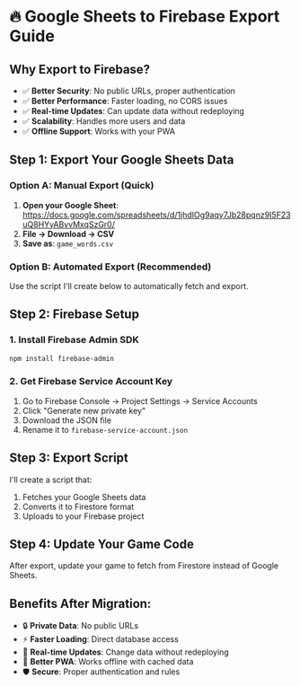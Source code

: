 # 🔥 Google Sheets to Firebase Export Guide

## Why Export to Firebase?
- ✅ **Better Security**: No public URLs, proper authentication
- ✅ **Better Performance**: Faster loading, no CORS issues
- ✅ **Real-time Updates**: Can update data without redeploying
- ✅ **Scalability**: Handles more users and data
- ✅ **Offline Support**: Works with your PWA

## Step 1: Export Your Google Sheets Data

### Option A: Manual Export (Quick)
1. **Open your Google Sheet**: https://docs.google.com/spreadsheets/d/1jhdIOg9aqy7Jb28pqnz9I5F23uQ8HYyABvvMxqSzGr0/
2. **File → Download → CSV**
3. **Save as**: `game_words.csv`

### Option B: Automated Export (Recommended)
Use the script I'll create below to automatically fetch and export.

## Step 2: Firebase Setup

### 1. Install Firebase Admin SDK
```bash
npm install firebase-admin
```

### 2. Get Firebase Service Account Key
1. Go to Firebase Console → Project Settings → Service Accounts
2. Click "Generate new private key"
3. Download the JSON file
4. Rename it to `firebase-service-account.json`

## Step 3: Export Script

I'll create a script that:
1. Fetches your Google Sheets data
2. Converts it to Firestore format
3. Uploads to your Firebase project

## Step 4: Update Your Game Code

After export, update your game to fetch from Firestore instead of Google Sheets.

## Benefits After Migration:
- 🔒 **Private Data**: No public URLs
- ⚡ **Faster Loading**: Direct database access
- 🔄 **Real-time Updates**: Change data without redeploying
- 📱 **Better PWA**: Works offline with cached data
- 🛡️ **Secure**: Proper authentication and rules